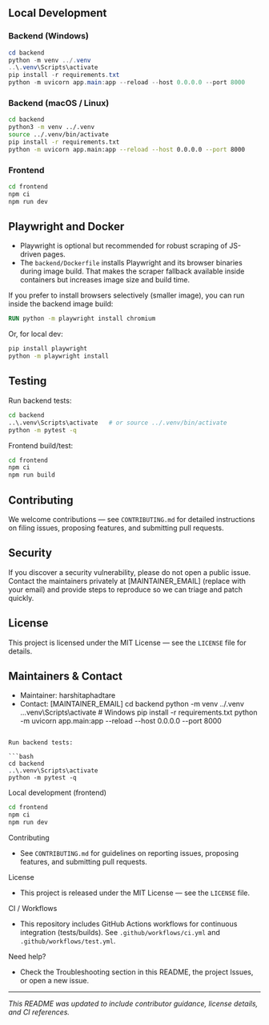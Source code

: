 ## Local Development

### Backend (Windows)

```powershell
cd backend
python -m venv ../.venv
..\.venv\Scripts\activate
pip install -r requirements.txt
python -m uvicorn app.main:app --reload --host 0.0.0.0 --port 8000
```

### Backend (macOS / Linux)

```bash
cd backend
python3 -m venv ../.venv
source ../.venv/bin/activate
pip install -r requirements.txt
python -m uvicorn app.main:app --reload --host 0.0.0.0 --port 8000
```

### Frontend

```bash
cd frontend
npm ci
npm run dev
```

## Playwright and Docker

- Playwright is optional but recommended for robust scraping of JS-driven pages.
- The `backend/Dockerfile` installs Playwright and its browser binaries during image build. That makes the scraper fallback available inside containers but increases image size and build time.

If you prefer to install browsers selectively (smaller image), you can run inside the backend image build:

```dockerfile
RUN python -m playwright install chromium
```

Or, for local dev:

```bash
pip install playwright
python -m playwright install
```

## Testing

Run backend tests:

```bash
cd backend
..\.venv\Scripts\activate   # or source ../.venv/bin/activate
python -m pytest -q
```

Frontend build/test:

```bash
cd frontend
npm ci
npm run build
```

## Contributing

We welcome contributions — see `CONTRIBUTING.md` for detailed instructions on filing issues, proposing features, and submitting pull requests.

## Security

If you discover a security vulnerability, please do not open a public issue. Contact the maintainers privately at [MAINTAINER_EMAIL] (replace with your email) and provide steps to reproduce so we can triage and patch quickly.

## License

This project is licensed under the MIT License — see the `LICENSE` file for details.

## Maintainers & Contact

- Maintainer: harshitaphadtare
- Contact: [MAINTAINER_EMAIL]
  cd backend
  python -m venv ../.venv
  ..\.venv\Scripts\activate # Windows
  pip install -r requirements.txt
  python -m uvicorn app.main:app --reload --host 0.0.0.0 --port 8000

````

Run backend tests:

```bash
cd backend
..\.venv\Scripts\activate
python -m pytest -q
````

Local development (frontend)

```bash
cd frontend
npm ci
npm run dev
```

Contributing

- See `CONTRIBUTING.md` for guidelines on reporting issues, proposing features, and submitting pull requests.

License

- This project is released under the MIT License — see the `LICENSE` file.

CI / Workflows

- This repository includes GitHub Actions workflows for continuous integration (tests/builds). See `.github/workflows/ci.yml` and `.github/workflows/test.yml`.

Need help?

- Check the Troubleshooting section in this README, the project Issues, or open a new issue.

---

_This README was updated to include contributor guidance, license details, and CI references._

[license-badge]: https://img.shields.io/badge/license-MIT-green
[ci-badge]: https://github.com/harshitaphadtare/Revu/actions/workflows/ci.yml/badge.svg
[build-badge]: https://img.shields.io/badge/build-passing-brightgreen
[license]: LICENSE
[ci]: .github/workflows/ci.yml

